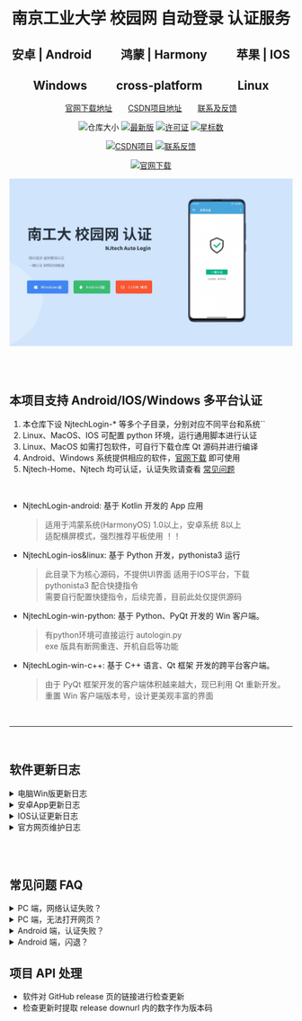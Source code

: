 <div align="center">

# 南京工业大学 校园网 自动登录 认证服务

</div>

<div align="center">

##  安卓 | Android &emsp;&emsp; 鸿蒙 | Harmony &emsp;&emsp; 苹果 | IOS

## Windows &emsp;&emsp; cross-platform &emsp;&emsp;&ensp; Linux 

</div>




<div align="center">

<!-- 简体中文 | [English](./README.en.md) -->

[官网下载地址][WebSite]&emsp;&emsp;[CSDN项目地址][CsdnPrj]&emsp;&emsp;[联系及反馈][CsdnBlog]

<!-- ![Release Download](https://img.shields.io/github/downloads/AlpHerk/NjtechAutoLogin/total) -->
![仓库大小](https://img.shields.io/github/repo-size/AlpHerk/NjtechAutoLogin?color=5DBD88)
[![最新版](https://img.shields.io/github/v/release/AlpHerk/NjtechAutoLogin)][Latest]
[![许可证](https://img.shields.io/github/license/AlpHerk/NjtechAutoLogin?color=F19D70)](LICENSE)
[![星标数](https://img.shields.io/github/stars/AlpHerk/NjtechAutoLogin?color=DCBC76)][Star]

[![CSDN项目](https://img.shields.io/badge/CSDN-项目地址-blue.svg?color=F0AEA9)][CsdnPrj]
[![联系反馈](https://img.shields.io/badge/联系反馈-无白Herk-blue.svg?color=E18774)][CsdnBlog]

[![官网下载](https://img.shields.io/badge/官网-下载地址-blue.svg?color=00ADEE)][WebSite]

![(●'◡'●)](https://github.com/AlpHerk/NjtechAutoLogin/blob/Windows/docs/images/homepage.jpg)

[Star]:     https://github.com/AlpHerk/NjtechAutoLogin/stargazers
[Latest]:   https://github.com/AlpHerk/NjtechAutoLogin/releases/latest
[WebSite]:  https://alpherk.github.io/NjtechAutoLogin/
[CsdnBlog]: https://blog.csdn.net/Alpherkin
[CsdnPrj]:  https://blog.csdn.net/Alpherkin/article/details/120580798
[HomePage]: https://github.com/AlpHerk/NjtechAutoLogin/blob/Windows/docs/images/homepage.jpg

</div>
<br><br>



## 本项目支持 Android/IOS/Windows 多平台认证



1. 本仓库下设 NjtechLogin-* 等多个子目录，分别对应不同平台和系统``
2. Linux、MacOS、IOS 可配置 python 环境，运行通用脚本进行认证
3. Linux、MacOS 如需打包软件，可自行下载仓库 Qt 源码并进行编译
4. Android、Windows 系统提供相应的软件，[官网下载][WebSite] 即可使用
5. Njtech-Home、Njtech 均可认证，认证失败请查看 [常见问题](#faq)


<br>

- NjtechLogin-android: 基于 Kotlin 开发的 App 应用 
  > 适用于鸿蒙系统(HarmonyOS) 1.0以上，安卓系统 8以上  
  > 适配横屏模式，强烈推荐平板使用 ！！

- NjtechLogin-ios&linux: 基于 Python 开发，pythonista3 运行
  > 此目录下为核心源码，不提供UI界面
  > 适用于IOS平台，下载 pythonista3 配合快捷指令  
  > 需要自行配置快捷指令，后续完善，目前此处仅提供源码  

- NjtechLogin-win-python: 基于 Python、PyQt 开发的 Win 客户端。
  > 有python环境可直接运行 autologin.py  
  > exe 版具有断网重连、开机自启等功能

- NjtechLogin-win-c++: 基于 C++ 语言、Qt 框架 开发的跨平台客户端。  
  > 由于 PyQt 框架开发的客户端体积越来越大，现已利用 Qt 重新开发。  
  > 重置 Win 客户端版本号，设计更美观丰富的界面



<br>

----------------------------------------

<br>


## 软件更新日志


<details>
<summary>电脑Win版更新日志</summary>

V1.0.0 (8.10/2022 最新重置版)
- [x] Qt/C++ 编写，提高软件响应速度
- [x] 重构项目，重置版本号，精简体积 
- [x] 重新设计软件，美化界面从我做起
- [x] 优化自启流程，加速开机联网速度
- [x] 总之，这次推倒重做的版本绝对快


V6.1.5 (10.5/2021 以下为旧版日志)
- [x] 美化登录窗口，界面圆角化处理
- [x] 优化启动速度，电脑持续不断网
- [x] 修复异常显示，适配不同分辨率

V6.0.0 (8.30/2021)
- [x] 代码重构，子窗口重写
- [x] 修复图标图片不显示问题

V5.9.0 (6.19/2021)
- [x] 采用双线程，增加登录进度条显示
- [x] 优化登录失败反馈信息，增加重处理进度条

V5.0.0 (6.15/2021)
- [x] 优化请求认证，认证更迅捷
- [x] 增加登录UI，简化登录配置
- [x] 增加联网稳定性，降低认证失败率

</details>


<details>
<summary>安卓App更新日志</summary>


V0.0.0 (待修复及待实现)
- [ ] ‌增加账号的自由切换
- [ ] ‌增加快捷键启动服务
- [ ] 增加解锁启动重认证
- [ ] ‌替换透明活动页启动
- [ ] ‌替换全新的动画图标
- [ ] 修复创建页面时地频繁认证
- [ ] 修复平板模式头像显示错误
- [ ] 修复设置Fragment跳转重叠

V1.2.4 (03.14/2022) 
- [x] 适配安卓12(MIUI13闪退问题)

V1.2.1 (01.28/2022)
- [x] ‌优化检查更新地址的解析    

V1.2.0 (12.07/2021)
- [x] ‌增加前台守护服务

V1.1.5 (11.01/2021)
- [x] ‌修复WIFI认证流程及细节
- [x] ‌增加安卓9以下自动连接WIFI特性

V1.1.0 (10.10/2021)
- [x] 优化认证请求处理，提高认证速度
- [x] 修复服务设置数据加载错误

V1.0.0 (09.25/2021)
- [x] ‌实现核心的认证功能
- [x] ‌适配深色与横屏模式

</details>




<details>
<summary>IOS认证更新日志</summary>

- [x] 精简python代码(04.11/2021)
- [ ] 创建IOS快捷指令

</details>


<details>
<summary>官方网页维护日志</summary>

- [ ] 补充脚页内容
- [ ] 增加日志更新页内容
- [ ] 增加应用推荐页内容

</details>


<br><br>


## 常见问题 FAQ <span id="faq"></span>



<details>
<summary>
PC 端，网络认证失败？
</summary>

- ### 认证禁止使用代理，请关闭VPN，游戏加速器等
- 电脑开机优先加载系统组件，认证服务启动较慢，属于正常情况
- 检查开机 WIFI 能否自动连接到 Njtech-Home
- 检查校园网账号是否欠费停机，密码是否正确等
</details>


<details>
<summary>
PC 端，无法打开网页？
</summary>

- ### 检查IP是否有效，重置网络，获取有效IP
- 检查电脑网线接口、网卡驱动是否正常
</details>


<details>
<summary>
Android 端，认证失败？
</summary>

- ### 关闭VPN代理，关闭游戏加速器等 
- 检查账号是否欠费停机，密码是否正确
- 检查手机是否连接到 Njtech-Home
</details>


<details>
<summary>
Android 端，闪退？
</summary>

- 支持安卓8以上版本，过低过高版本可能闪退
- 安卓9具有自动连接wifi等特性，9以上不具有
</details>

## 项目 API 处理
- 软件对 GitHub release 页的链接进行检查更新
- 检查更新时提取 release downurl 内的数字作为版本码